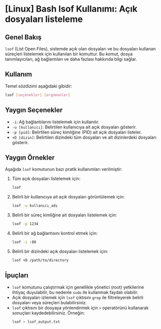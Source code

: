 # [Linux] Bash lsof Kullanımı: Açık dosyaları listeleme

## Genel Bakış
`lsof` (List Open Files), sistemde açık olan dosyaları ve bu dosyaları kullanan süreçleri listelemek için kullanılan bir komuttur. Bu komut, dosya tanımlayıcıları, ağ bağlantıları ve daha fazlası hakkında bilgi sağlar.

## Kullanım
Temel sözdizimi aşağıdaki gibidir:
```bash
lsof [seçenekler] [argümanlar]
```

## Yaygın Seçenekler
- `-i`: Ağ bağlantılarını listelemek için kullanılır.
- `-u [kullanıcı]`: Belirtilen kullanıcıya ait açık dosyaları gösterir.
- `-p [pid]`: Belirtilen süreç kimliğine (PID) ait açık dosyaları listeler.
- `+D [dizin]`: Belirtilen dizindeki tüm dosyaları ve alt dizinlerdeki dosyaları gösterir.

## Yaygın Örnekler
Aşağıda `lsof` komutunun bazı pratik kullanımları verilmiştir:

1. Tüm açık dosyaları listelemek için:
   ```bash
   lsof
   ```

2. Belirli bir kullanıcıya ait açık dosyaları görüntülemek için:
   ```bash
   lsof -u kullanıcı_adı
   ```

3. Belirli bir süreç kimliğine ait dosyaları listelemek için:
   ```bash
   lsof -p 1234
   ```

4. Belirli bir ağ bağlantısını kontrol etmek için:
   ```bash
   lsof -i :80
   ```

5. Belirli bir dizindeki açık dosyaları listelemek için:
   ```bash
   lsof +D /path/to/directory
   ```

## İpuçları
- `lsof` komutunu çalıştırmak için genellikle yönetici (root) yetkilerine ihtiyaç duyulabilir, bu nedenle `sudo` ile kullanmak faydalı olabilir.
- Açık dosyaları izlemek için `lsof` çıktısını `grep` ile filtreleyerek belirli dosyaları veya süreçleri bulabilirsiniz.
- `lsof` çıktısını bir dosyaya yönlendirmek için `>` operatörünü kullanarak sonuçları kaydedebilirsiniz. Örneğin:
  ```bash
  lsof > lsof_output.txt
  ```